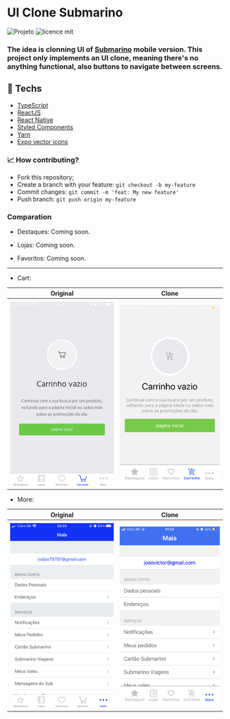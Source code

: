 #  UI Clone Submarino

![Projeto](https://img.shields.io/badge/joaovictor3g-moveit-dark)
![licence mit](https://img.shields.io/badge/license-MIT-green)

### The idea is clonning UI of [Submarino](https://www.submarino.com.br/) mobile version. This project only implements an UI clone, meaning there's no anything functional, also buttons to navigate between screens.

## 🚀 Techs

- [TypeScript](https://www.typescriptlang.org/)
- [ReactJS](https://reactjs.org/)
- [React Native](https://reactnative.dev/)
- [Styled Components](https://styled-components.com/)
- [Yarn](https://yarnpkg.com/)
- [Expo vector icons](https://icons.expo.fyi/)

### 📈 How contributing?
- Fork this repository;
- Create a branch with your feature: `git checkout -b my-feature`
- Commit changes: `git commit -m 'feat: My new feature'`
- Push branch: `git push origin my-feature`

### Comparation

- Destaques: Coming soon.

- Lojas: Coming soon.

- Favoritos: Coming soon.

___
- Cart:

| Original | Clone  |
|----------|--------|
|          |        |
|<img src="./assets/empty-cart-original.PNG">|<img src="./assets/empty-cart-clone.PNG">|


- More:

| Original | Clone  |
|----------|--------|
|          |        |
|<img src="./assets/more-original.PNG">|<img src="./assets/more-clone.PNG">|
